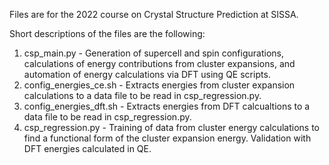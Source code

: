 Files are for the 2022 course on Crystal Structure Prediction at SISSA.

Short descriptions of the files are the following:
  1. csp_main.py - Generation of supercell and spin configurations, calculations of energy contributions from cluster expansions, and automation of energy calculations via DFT using QE scripts.
  2. config_energies_ce.sh - Extracts energies from cluster expansion calculations to a data file to be read in csp_regression.py.
  3. config_energies_dft.sh - Extracts energies from DFT calcualtions to a data file to be read in csp_regression.py.
  4. csp_regression.py - Training of data from cluster energy calculations to find a functional form of the cluster expansion energy. Validation with DFT energies calculated in QE.
